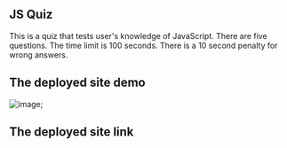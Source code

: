 ## JS Quiz

This is a quiz that tests user's knowledge of JavaScript.
There are five questions.
The time limit is 100 seconds.
There is a 10 second penalty for wrong answers.

## The deployed site demo

![image](./assets/js-quiz-demo_AdobeExpress.gif);

## The deployed site link
